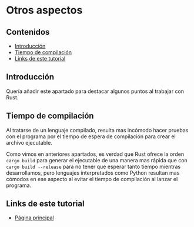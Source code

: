 # Otros aspectos

## Contenidos

- [Introducción](#introducción)
- [Tiempo de compilación](#tiempo-de-compilación)
- [Links de este tutorial](#links-de-este-tutorial)

## Introducción

Quería añadir este apartado para destacar algunos puntos al trabajar con Rust.

## Tiempo de compilación

Al tratarse de un lenguaje compilado, resulta mas incómodo hacer pruebas con el programa por el tiempo de espera de compilación para crear el archivo ejecutable.

Como vimos en anteriores apartados, es verdad que Rust ofrece la orden `cargo build` para generar el ejecutable de una manera mas rápida que con `cargo build --release` para no tener que esperar tanto tiempo mientras desarrollamos, pero lenguajes interpretados como Python resultan mas cómodos en ese aspecto al evitar el tiempo de compilación al lanzar el programa.

## Links de este tutorial

- [Página principal](introduction.html)
